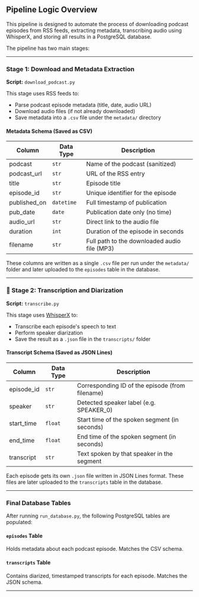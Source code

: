 ## Pipeline Logic Overview

This pipeline is designed to automate the process of downloading podcast episodes from RSS feeds, extracting metadata, transcribing audio using WhisperX, and storing all results in a PostgreSQL database.

The pipeline has two main stages:

---

### Stage 1: Download and Metadata Extraction

**Script:** `download_podcast.py`

This stage uses RSS feeds to:
- Parse podcast episode metadata (title, date, audio URL)
- Download audio files (if not already downloaded)
- Save metadata into a `.csv` file under the `metadata/` directory

#### Metadata Schema (Saved as CSV)

| Column       | Data Type   | Description                                      |
|--------------|-------------|--------------------------------------------------|
| podcast      | `str`       | Name of the podcast (sanitized)                  |
| podcast_url  | `str`       | URL of the RSS entry                             |
| title        | `str`       | Episode title                                    |
| episode_id   | `str`       | Unique identifier for the episode                |
| published_on | `datetime`  | Full timestamp of publication                    |
| pub_date     | `date`      | Publication date only (no time)                  |
| audio_url    | `str`       | Direct link to the audio file                    |
| duration     | `int`       | Duration of the episode in seconds               |
| filename     | `str`       | Full path to the downloaded audio file (MP3)     |

These columns are written as a single `.csv` file per run under the `metadata/` folder and later uploaded to the `episodes` table in the database.

---

### 🧠 Stage 2: Transcription and Diarization

**Script:** `transcribe.py`

This stage uses [WhisperX](https://github.com/m-bain/whisperx) to:
- Transcribe each episode's speech to text
- Perform speaker diarization
- Save the result as a `.json` file in the `transcripts/` folder

#### Transcript Schema (Saved as JSON Lines)

| Column       | Data Type   | Description                                      |
|--------------|-------------|--------------------------------------------------|
| episode_id   | `str`       | Corresponding ID of the episode (from filename)  |
| speaker      | `str`       | Detected speaker label (e.g. SPEAKER_0)          |
| start_time   | `float`     | Start time of the spoken segment (in seconds)    |
| end_time     | `float`     | End time of the spoken segment (in seconds)      |
| transcript   | `str`       | Text spoken by that speaker in the segment       |

Each episode gets its own `.json` file written in JSON Lines format. These files are later uploaded to the `transcripts` table in the database.

---

### Final Database Tables

After running `run_database.py`, the following PostgreSQL tables are populated:

####  `episodes` Table

Holds metadata about each podcast episode. Matches the CSV schema.

####  `transcripts` Table

Contains diarized, timestamped transcripts for each episode. Matches the JSON schema.

---
